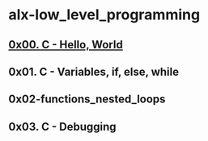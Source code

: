 # alx-low_level_programming
## [0x00. C - Hello, World](https://github.com/Stevecmd/alx-low_level_programming/tree/master/0x00-hello_world)
## 0x01. C - Variables, if, else, while
## 0x02-functions_nested_loops
## 0x03. C - Debugging